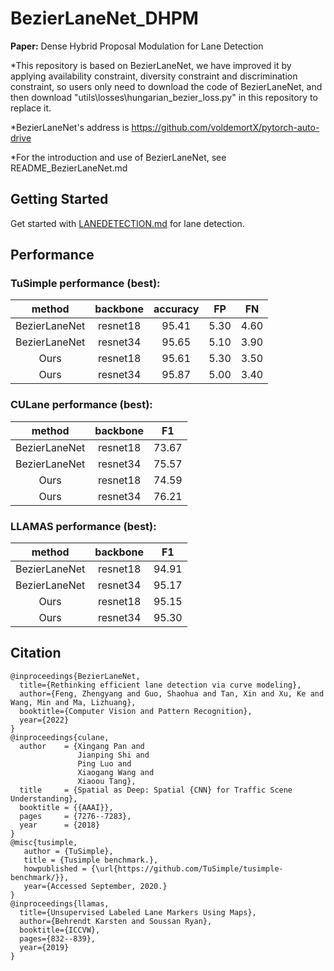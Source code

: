 # BezierLaneNet_DHPM
**Paper:** Dense Hybrid Proposal Modulation for Lane Detection

*This repository is based on BezierLaneNet, we have improved it by applying availability constraint, diversity constraint and discrimination constraint, so users only need to download the code of BezierLaneNet, and then download "utils\losses\hungarian_bezier_loss.py" in this repository to replace it.

*BezierLaneNet's address is https://github.com/voldemortX/pytorch-auto-drive

*For the introduction and use of BezierLaneNet, see README_BezierLaneNet.md

## Getting Started

Get started with [LANEDETECTION.md](docs/LANEDETECTION.md) for lane detection.

## Performance
### TuSimple performance (best):
| method | backbone | accuracy | FP | FN |
| :---: | :---: | :---: | :---: | :---: |
|BezierLaneNet| resnet18 | 95.41 | 5.30 | 4.60 |
|BezierLaneNet| resnet34 | 95.65 | 5.10 | 3.90 |
| Ours | resnet18 | 95.61 | 5.30 | 3.50 |
| Ours | resnet34 | 95.87 | 5.00 | 3.40 |

### CULane performance (best):
| method | backbone | F1 |
| :---: | :---: | :---: |
|BezierLaneNet| resnet18 | 73.67 |
|BezierLaneNet| resnet34 | 75.57 |
| Ours | resnet18 | 74.59 |
| Ours | resnet34 | 76.21 |

### LLAMAS performance (best):
| method | backbone | F1 |
| :---: | :---: | :---: |
|BezierLaneNet| resnet18 | 94.91 |
|BezierLaneNet| resnet34 | 95.17 |
| Ours | resnet18 | 95.15 |
| Ours | resnet34 | 95.30 |


## Citation

```
@inproceedings{BezierLaneNet,
  title={Rethinking efficient lane detection via curve modeling},
  author={Feng, Zhengyang and Guo, Shaohua and Tan, Xin and Xu, Ke and Wang, Min and Ma, Lizhuang},
  booktitle={Computer Vision and Pattern Recognition},
  year={2022}
}
@inproceedings{culane,
  author    = {Xingang Pan and
               Jianping Shi and
               Ping Luo and
               Xiaogang Wang and
               Xiaoou Tang},
  title     = {Spatial as Deep: Spatial {CNN} for Traffic Scene Understanding},
  booktitle = {{AAAI}},
  pages     = {7276--7283},
  year      = {2018}
}
@misc{tusimple,
   author = {TuSimple},
   title = {Tusimple benchmark.},
   howpublished = {\url{https://github.com/TuSimple/tusimple-benchmark/}},
   year={Accessed September, 2020.}
}
@inproceedings{llamas,
  title={Unsupervised Labeled Lane Markers Using Maps},
  author={Behrendt Karsten and Soussan Ryan},
  booktitle={ICCVW},
  pages={832--839},
  year={2019}
}
```

